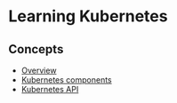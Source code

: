 # Learning Kubernetes

## Concepts

* [Overview](./Overview.md)
* [Kubernetes components](./Kubernetes%20components.md)
* [Kubernetes API](./Kubernetes%20API.md)
